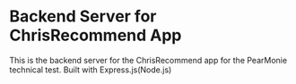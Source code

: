 # Backend Server for ChrisRecommend App

This is the backend server for the ChrisRecommend app for the PearMonie technical test. Built with Express.js(Node.js)
